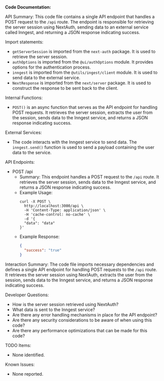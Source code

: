 **Code Documentation:**

API Summary:
This code file contains a single API endpoint that handles a POST request to the `/api` route. The endpoint is responsible for retrieving the server session using NextAuth, sending data to an external service called Inngest, and returning a JSON response indicating success.

Import statements:
- `getServerSession` is imported from the `next-auth` package. It is used to retrieve the server session.
- `authOptions` is imported from the `@ui/authOptions` module. It provides options for the authentication process.
- `inngest` is imported from the `@utils/ingest/client` module. It is used to send data to the external service.
- `NextResponse` is imported from the `next/server` package. It is used to construct the response to be sent back to the client.

Internal Functions:
- `POST()` is an async function that serves as the API endpoint for handling POST requests. It retrieves the server session, extracts the user from the session, sends data to the Inngest service, and returns a JSON response indicating success.

External Services:
- The code interacts with the Inngest service to send data. The `inngest.send()` function is used to send a payload containing the user data to the service.

API Endpoints:
- POST /api
  - Summary: This endpoint handles a POST request to the `/api` route. It retrieves the server session, sends data to the Inngest service, and returns a JSON response indicating success.
  - Example Usage:
    ```
    curl -X POST \
      http://localhost:3000/api \
      -H 'Content-Type: application/json' \
      -H 'cache-control: no-cache' \
      -d '{
      "data": "data"
    }'
    ```
  - Example Response:
    ```json
    {
      "success": "true"
    }
    ```

Interaction Summary:
The code file imports necessary dependencies and defines a single API endpoint for handling POST requests to the `/api` route. It retrieves the server session using NextAuth, extracts the user from the session, sends data to the Inngest service, and returns a JSON response indicating success.

Developer Questions:
- How is the server session retrieved using NextAuth?
- What data is sent to the Inngest service?
- Are there any error handling mechanisms in place for the API endpoint?
- Are there any security considerations to be aware of when using this code?
- Are there any performance optimizations that can be made for this code?

TODO Items:
- None identified.

Known Issues:
- None reported.
